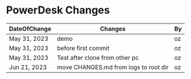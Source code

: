# PowerDesk Changes

| DateOfChange | Changes                               | By  |
| ------------ | ------------------------------------- | --- |
| May 31, 2023 | demo                                  | oz  |
| May 31, 2023 | before first commit                   | oz  |
| May 31, 2023 | Test after clone from other pc        | oz  |
| Jun 21, 2023 | move CHANGES.md from logs to root dir | oz  |
